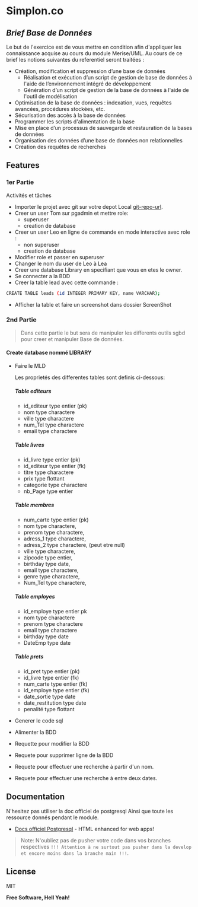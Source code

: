 # Simplon.co
## _Brief Base de Données_

Le but de l'exercice est de vous mettre en condition afin d'appliquer les connaissance acquise au cours du module Merise/UML.
Au cours de ce brief les notions suivantes du referentiel seront traitées :

- Création, modification et suppression d’une base de données
  * Réalisation et exécution d’un script de gestion de base de données à
l'aide de l’environnement intégré de développement
  * Génération d’un script de gestion de la base de données à l'aide de
l'outil de modélisation
- Optimisation de la base de données : indexation, vues, requêtes avancées,
procédures stockées, etc.
- Sécurisation des accès à la base de données
- Programmer les scripts d'alimentation de la base
- Mise en place d’un processus de sauvegarde et restauration de la bases de
données
- Organisation des données d’une base de données non relationnelles
- Création des requêtes de recherches

## Features
### 1er Partie
Activités et tâches
- Importer le projet avec git sur votre depot Local [git-repo-url].
- Creer un user Tom sur pgadmin et mettre role:
  *  superuser
  *  creation de database
- Creer un user Leo en ligne de commande en mode interactive avec role :
  *  non superuser
  *  creation de database
- Modifier role et passer en superuser
- Changer le nom du user de Leo à Lea
- Creer une database Library en specifiant que vous en etes le owner.
- Se connecter a la BDD
- Creer la table lead  avec cette commande :
 ```sh
CREATE TABLE leads (id INTEGER PRIMARY KEY, name VARCHAR);
```
- Afficher la table et faire un screenshot dans dossier ScreenShot

### 2nd Partie
> Dans cette partie le but sera de manipuler les differents outils sgbd pour creer et manipuler Base de données.

#### Create database nommé LIBRARY
- Faire le MLD

    Les proprietés des differentes tables sont definis ci-dessous:
    ##### Table editeurs
    - id_editeur type entier (pk)
    - nom type charactere
    - ville type charactere
    - num_Tel type charactere
    - email type charactere
    
    ##### Table livres
    - id_livre type entier (pk)
    - id_editeur type entier (fk)
    - titre type charactere
    - prix type flottant
    - categorie type charactere
    - nb_Page type entier
    
    ##### Table membres
    - num_carte type entier (pk)
    - nom type charactere,
    - prenom type charactere,
    - adress_1 type charactere,
    - adress_2 type charactere, (peut etre null)
    - ville type charactere,
    - zipcode type entier,
    - birthday type date,
    - email type charactere,
    - genre type charactere,
    - Num_Tel type charactere,
    
    ##### Table employes
    - id_employe type entier pk
    - nom type charactere
    - prenom type charactere
    - email type charactere
    - birthday type date
    - DateEmp type date
    
    ##### Table prets
    - id_pret type entier (pk)
    - id_livre type entier (fk)
    - num_carte type entier (fk)
    - id_employe type entier (fk)
    - date_sortie type date
    - date_restitution type date
    - penalité type flottant

- Generer le code sql
- Alimenter la BDD
- Requette pour modifier la BDD
- Requete pour supprimer ligne de la BDD
- Requete pour effectuer une recherche à partir d'un nom.
- Requete pour effectuer une recherche à entre deux dates.

## Documentation

N'hesitez pas utiliser la doc officiel de postgresql
Ainsi que toute les ressource donnés pendant le module.

- [Docs officiel Postgresql] - HTML enhanced for web apps!

> Note: N'oubliez pas de pusher votre code dans vos branches respectives `!!! Attention à ne surtout pas pusher dans la develop et encore moins dans la branche main !!!`.

## License

MIT

**Free Software, Hell Yeah!**

   [git-repo-url]: <https://github.com/yabarji59/Brief_BDD.git>
   [Docs officiel postgresql]: <https://docs.postgresql.fr/13/>
